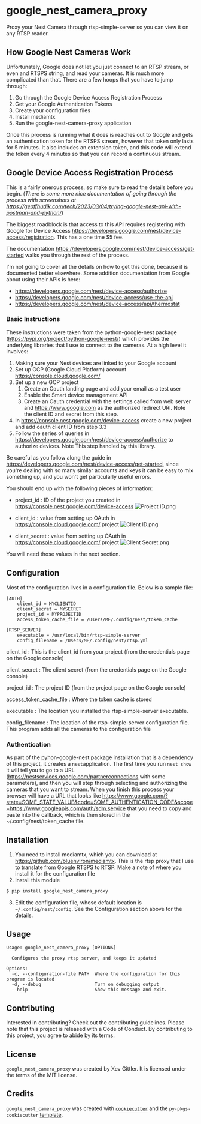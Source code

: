 # google_nest_camera_proxy

Proxy your Nest Camera through rtsp-simple-server so you can view it on any RTSP reader.

## How Google Nest Cameras Work

Unfortunately, Google does not let you just connect to an RTSP stream, or even and RTSPS string, and read your cameras. It is much more complicated than that. There are a few hoops that you have to jump through:
1) Go through the Google Device Access Registration Process
2) Get your Google Authentication Tokens
3) Create your configuration files
4) Install mediamtx
5) Run the google-nest-camera-proxy application

Once this process is running what it does is reaches out to Google and gets an authentication token for the RTSPS stream, however that token only lasts for 5 minutes. It also includes an extension token, and this code will extend the token every 4 minutes so that you can record a continuous stream.

## Google Device Access Registration Process 


This is a fairly onerous process, so make sure to read the details before you begin. (*There is some more nice documentation of going through the process with screenshots at https://geoffhudik.com/tech/2023/03/04/trying-google-nest-api-with-postman-and-python/*) 


The biggest roadblock is that access to this API requires registering with Google for Device Access https://developers.google.com/nest/device-access/registration. This has a one time $5 fee.

The documentation https://developers.google.com/nest/device-access/get-started walks you through the rest of the process.

I'm not going to cover all the details on how to get this done, because it is documented better elsewhere. Some addition documentation from Google about using their APIs is here:
- https://developers.google.com/nest/device-access/authorize
- https://developers.google.com/nest/device-access/use-the-api
- https://developers.google.com/nest/device-access/api/thermostat

### Basic Instructions 
 
These instructions were taken from the python-google-nest package (https://pypi.org/project/python-google-nest/) which provides the underlying libraries that I use to connect to the cameras. At a high level it involves:
1) Making sure your Nest devices are linked to your Google account 
2) Set up GCP (Google Cloud Platform) account https://console.cloud.google.com/
3) Set up a new GCP project 
   1) Create an Oauth landing page and add your email as a test user 
   2) Enable the Smart device management API
   3) Create an Oauth credential with the settings called from web server and https://www.google.com as the authorized redirect URI. Note the client ID and secret from this step.
4) In https://console.nest.google.com/device-access create a new project and add oauth client ID from step 3.3
5) Follow the series of queries in https://developers.google.com/nest/device-access/authorize to authorize devices. Note This step handled by this library.

Be careful as you follow along the guide in https://developers.google.com/nest/device-access/get-started, since you're dealing with so many similar accounts and keys it can be easy to mix something up, and you won't get particularly useful errors.

You should end up with the following pieces of information:

- project_id
   : ID of the project you created in https://console.nest.google.com/device-access ![Project ID.png](images%2FProject%20ID.png)

- client_id
   : value from setting up OAuth in https://console.cloud.google.com/ project ![Client ID.png](images%2FClient%20ID.png)

- client_secret
   : value from setting up OAuth in https://console.cloud.google.com/ project ![Client Secret.png](images%2FClient%20Secret.png)


You will need those values in the next section.

## Configuration

Most of the configuration lives in a configuration file. Below is a sample file:

```
[AUTH]
    client_id = MYCLIENTID
    client_secret = MYSECRET
    project_id = MYPROJECTID
    access_token_cache_file = /Users/ME/.config/nest/token_cache

[RTSP_SERVER]
    executable = /usr/local/bin/rtsp-simple-server
    config_filename = /Users/ME/.config/nest/rtsp.yml

```
client_id
   : This is the client_id from your project (from the credentials page on the Google console)

client_secret
   : The client secret (from the credentials page on the Google console)

project_id
   : The project ID (from the project page on the Google console)

access_token_cache_file 
   : Where the token cache is stored

executable
   : The location you installed the rtsp-simple-server executable.

config_filename
   : The location of the rtsp-simple-server configuration file. This program adds all the cameras to the configuration file

### Authentication

As part of the pyhon-google-nest package installation that is a dependency of this project, it creates a `nest`application. The first time you run `nest show` it will tell you to go to a URL (https://nestservices.google.com/partnerconnections with some parameters), and then you will step through selecting and authorizing the cameras that you want to stream. When you finish this process your browser will have a URL that looks like https://www.google.com/?state=SOME_STATE_VALUE&code=SOME_AUTHENTICATION_CODE&scope=https://www.googleapis.com/auth/sdm.service that you need to copy and paste into the callback, which is then stored  in the ~/.config/nest/token_cache file. 

## Installation

1) You need to install mediamtx, which you can download at https://github.com/bluenviron/mediamtx. This is the rtsp proxy that I use to translate from Google RTSPS to RTSP. Make a note of where you install it for the configuration file
2) Install this module
```bash 
$ pip install google_nest_camera_proxy
```
3) Edit the configuration file, whose default location is `~/.config/nest/config`. See the Configuration section above for the details. 

## Usage

```
Usage: google_nest_camera_proxy [OPTIONS]

  Configures the proxy rtsp server, and keeps it updated

Options:
  -c, --configuration-file PATH  Where the configuration for this program is located
  -d, --debug                    Turn on debugging output
  --help                         Show this message and exit.

```
## Contributing

Interested in contributing? Check out the contributing guidelines. Please note that this project is released with a Code of Conduct. By contributing to this project, you agree to abide by its terms.

## License

`google_nest_camera_proxy` was created by Xev Gittler. It is licensed under the terms of the MIT license.

## Credits

`google_nest_camera_proxy` was created with [`cookiecutter`](https://cookiecutter.readthedocs.io/en/latest/) and the `py-pkgs-cookiecutter` [template](https://github.com/py-pkgs/py-pkgs-cookiecutter).
